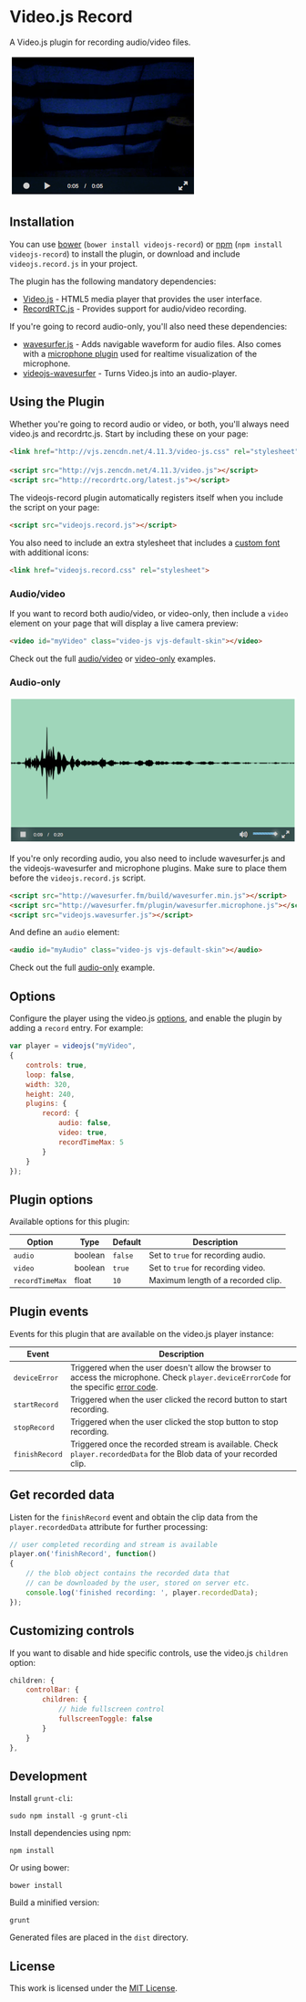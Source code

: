 Video.js Record
===============

A Video.js plugin for recording audio/video files.

![Screenshot](examples/img/screenshot.png?raw=true "Screenshot")

Installation
------------

You can use [bower](http://bower.io) (`bower install videojs-record`) or
[npm](https://www.npmjs.org) (`npm install videojs-record`) to install the
plugin, or download and include `videojs.record.js` in your project.

The plugin has the following mandatory dependencies:

- [Video.js](http://www.videojs.com) - HTML5 media player that provides the user interface.
- [RecordRTC.js](http://recordrtc.org) - Provides support for audio/video recording.

If you're going to record audio-only, you'll also need these dependencies:

- [wavesurfer.js](https://github.com/katspaugh/wavesurfer.js) - Adds navigable waveform for audio files. Also comes with a [microphone plugin](http://www.wavesurfer.fm/example/microphone) used for realtime visualization of the microphone.
- [videojs-wavesurfer](https://github.com/collab-project/videojs-wavesurfer) - Turns Video.js into an audio-player.

Using the Plugin
----------------

Whether you're going to record audio or video, or both, you'll always need
video.js and recordrtc.js. Start by including these on your page:

```html
<link href="http://vjs.zencdn.net/4.11.3/video-js.css" rel="stylesheet">

<script src="http://vjs.zencdn.net/4.11.3/video.js"></script>
<script src="http://recordrtc.org/latest.js"></script>
```

The videojs-record plugin automatically registers itself when you include the script
on your page:

```html
<script src="videojs.record.js"></script>
```

You also need to include an extra stylesheet that includes a
[custom font](src/css/font) with additional icons:

```html
<link href="videojs.record.css" rel="stylesheet">
```

### Audio/video

If you want to record both audio/video, or video-only, then include a
`video` element on your page that will display a live camera preview:

```html
<video id="myVideo" class="video-js vjs-default-skin"></video>
```

Check out the full [audio/video](examples/audio-video.html "audio/video example") or
[video-only](examples/video-only.html "video-only example") examples.

### Audio-only

![Audio-only screenshot](examples/img/audio-only.png?raw=true "Audio-only screenshot")

If you're only recording audio, you also need to include wavesurfer.js and
the videojs-wavesurfer and microphone plugins. Make sure to place them before
the `videojs.record.js` script.

```html
<script src="http://wavesurfer.fm/build/wavesurfer.min.js"></script>
<script src="http://wavesurfer.fm/plugin/wavesurfer.microphone.js"></script>
<script src="videojs.wavesurfer.js"></script>
```

And define an `audio` element:

```html
<audio id="myAudio" class="video-js vjs-default-skin"></audio>
```

Check out the full [audio-only](examples/audio-only.html "audio-only example")
example.

Options
-------

Configure the player using the video.js
[options](https://github.com/videojs/video.js/blob/master/docs/guides/options.md),
and enable the plugin by adding a `record` entry. For example:

```javascript
var player = videojs("myVideo",
{
    controls: true,
    loop: false,
    width: 320,
    height: 240,
    plugins: {
        record: {
            audio: false,
            video: true,
            recordTimeMax: 5
        }
    }
});
```

Plugin options
--------------

Available options for this plugin:

| Option | Type | Default | Description |
| --- | --- | --- | --- |
| `audio` | boolean | `false` | Set to `true` for recording audio. |
| `video` | boolean | `true` | Set to `true` for recording video. |
| `recordTimeMax` | float | `10` | Maximum length of a recorded clip. |

Plugin events
-------------

Events for this plugin that are available on the video.js player instance:

| Event | Description |
| --- | --- |
| `deviceError` | Triggered when the user doesn't allow the browser to access the microphone. Check `player.deviceErrorCode` for the specific [error code](https://developer.mozilla.org/en-US/docs/NavigatorUserMedia.getUserMedia#errorCallback). |
| `startRecord` | Triggered when the user clicked the record button to start recording. |
| `stopRecord` | Triggered when the user clicked the stop button to stop recording. |
| `finishRecord` | Triggered once the recorded stream is available. Check `player.recordedData` for the Blob data of your recorded clip. |

Get recorded data
-----------------

Listen for the `finishRecord` event and obtain the clip data from the
`player.recordedData` attribute for further processing:

```javascript
// user completed recording and stream is available
player.on('finishRecord', function()
{
    // the blob object contains the recorded data that
    // can be downloaded by the user, stored on server etc.
    console.log('finished recording: ', player.recordedData);
});
```

Customizing controls
--------------------

If you want to disable and hide specific controls, use the video.js `children`
option:

```javascript
children: {
    controlBar: {
        children: {
            // hide fullscreen control
            fullscreenToggle: false
        }
    }
},
```

Development
-----------

Install `grunt-cli`:

```
sudo npm install -g grunt-cli
```

Install dependencies using npm:

```
npm install
```

Or using bower:

```
bower install
```

Build a minified version:

```
grunt
```

Generated files are placed in the `dist` directory.

License
-------

This work is licensed under the [MIT License](LICENSE).
